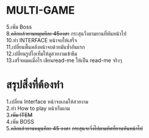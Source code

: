 ﻿# MULTI-GAME
5.เพิ่ม Boss<br>
8.<S>คลิกเเล้วยานหมุนทีละ 45องศา</S> กระสุนวิ่งตามยานที่หันหน้าไป<br>
10.ทำ INTERFACE หน้าจบให้เสร็จ<br>
11.เปลี่ยนพื้นหลังหน้าจบด้วยมันซ้ำอันแรก<br>
12.เปลี่ยนรูปไอเท็มให้ดูสวยงามเข้าธีม<br>
13.เสร็จหมดเมื่อไร เขียนread-me ให้เป็น read-me จริงๆ

# สรุปสิ่งที่ต้องทำ
1.เปลี่ยน Interface หน้าจบเกมให้สวยงาม<br>
2.ทำ How to play หน้าเริ่มเกม<br>
3.<S>เพิ่ม ITEM</S><br>
4.เพิ่ม BOSS<br>
5.<S>คลิกแล้วยานหมุนทีละ 45 องศา</S> <S>กระสุนจะวิ่งไปตามทิศที่ยานหันหน้าไป</S><br>
